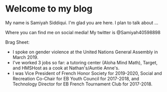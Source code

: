 # Welcome to my blog

My name is Samiyah Siddiqui. I'm glad you are here. I plan to talk about ...

Where you can find me on social media!
My twitter is @Samiyah40598898

Brag Sheet:
- I spoke on gender violence at the United Nations General Assembly in March 2019.
- I've worked 3 jobs so far: a tutoring center (Aloha Mind Math), Target, and HMSHost as a cook at Nathan's/Auntie Anne's. 
- I was Vice President of French Honor Society for 2019-2020, Social and Recreation Co-Chair for EB Youth Council for 2017-2018, and
Technology Director for EB French Tournament Club for 2017-2018. 


